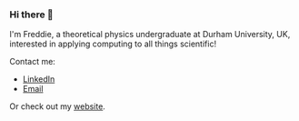### Hi there 👋

I'm Freddie, a theoretical physics undergraduate at Durham University, UK, interested in applying computing to all things scientific!

Contact me:
- [LinkedIn](https://www.linkedin.com/in/freddiebullard/)
- [Email](mailto:freddie.bullard@outlook.com)

Or check out my [website](https://fs-bullard.github.io).



<!--
**fs-bullard/fs-bullard** is a ✨ _special_ ✨ repository because its `README.md` (this file) appears on your GitHub profile.

Here are some ideas to get you started:

- 🔭 I’m currently working on ...
- 🌱 I’m currently learning ...
- 👯 I’m looking to collaborate on ...
- 🤔 I’m looking for help with ...
- 💬 Ask me about ...
- 📫 How to reach me: ...
- 😄 Pronouns: ...
- ⚡ Fun fact: ...
-->

